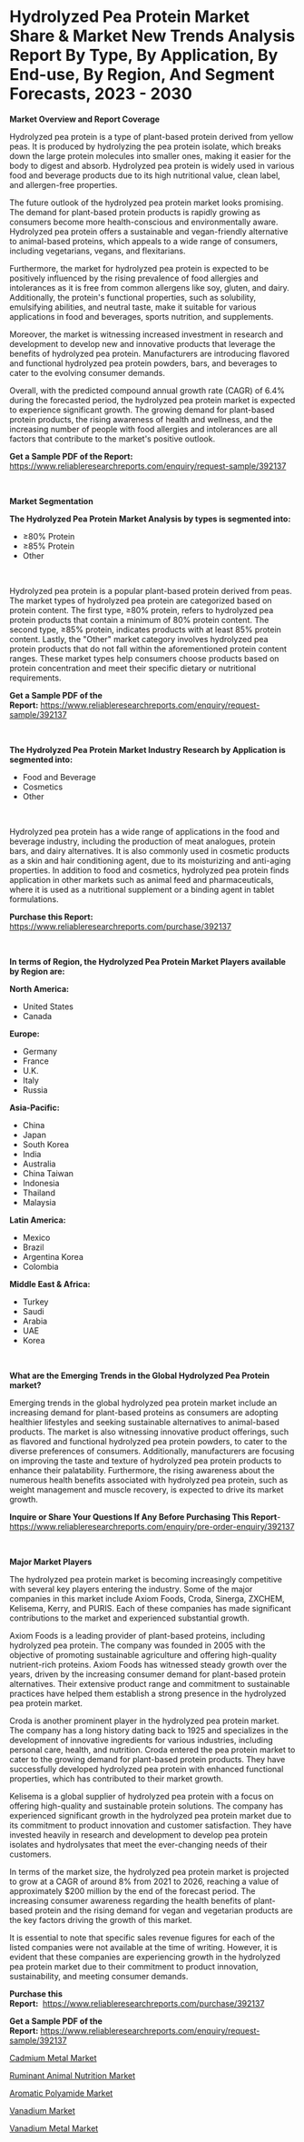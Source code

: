 <p><h1>Hydrolyzed Pea Protein Market Share & Market New Trends Analysis Report By Type, By Application, By End-use, By Region, And Segment Forecasts, 2023 - 2030</h1></p><p><strong>Market Overview and Report Coverage</strong></p>
<p><p>Hydrolyzed pea protein is a type of plant-based protein derived from yellow peas. It is produced by hydrolyzing the pea protein isolate, which breaks down the large protein molecules into smaller ones, making it easier for the body to digest and absorb. Hydrolyzed pea protein is widely used in various food and beverage products due to its high nutritional value, clean label, and allergen-free properties.</p><p>The future outlook of the hydrolyzed pea protein market looks promising. The demand for plant-based protein products is rapidly growing as consumers become more health-conscious and environmentally aware. Hydrolyzed pea protein offers a sustainable and vegan-friendly alternative to animal-based proteins, which appeals to a wide range of consumers, including vegetarians, vegans, and flexitarians.</p><p>Furthermore, the market for hydrolyzed pea protein is expected to be positively influenced by the rising prevalence of food allergies and intolerances as it is free from common allergens like soy, gluten, and dairy. Additionally, the protein's functional properties, such as solubility, emulsifying abilities, and neutral taste, make it suitable for various applications in food and beverages, sports nutrition, and supplements.</p><p>Moreover, the market is witnessing increased investment in research and development to develop new and innovative products that leverage the benefits of hydrolyzed pea protein. Manufacturers are introducing flavored and functional hydrolyzed pea protein powders, bars, and beverages to cater to the evolving consumer demands.</p><p>Overall, with the predicted compound annual growth rate (CAGR) of 6.4% during the forecasted period, the hydrolyzed pea protein market is expected to experience significant growth. The growing demand for plant-based protein products, the rising awareness of health and wellness, and the increasing number of people with food allergies and intolerances are all factors that contribute to the market's positive outlook.</p></p>
<p><strong>Get a Sample PDF of the Report:</strong> <a href="https://www.reliableresearchreports.com/enquiry/request-sample/392137">https://www.reliableresearchreports.com/enquiry/request-sample/392137</a></p>
<p>&nbsp;</p>
<p><strong>Market Segmentation</strong></p>
<p><strong>The Hydrolyzed Pea Protein Market Analysis by types is segmented into:</strong></p>
<p><ul><li>≥80% Protein</li><li>≥85% Protein</li><li>Other</li></ul></p>
<p>&nbsp;</p>
<p><p>Hydrolyzed pea protein is a popular plant-based protein derived from peas. The market types of hydrolyzed pea protein are categorized based on protein content. The first type, ≥80% protein, refers to hydrolyzed pea protein products that contain a minimum of 80% protein content. The second type, ≥85% protein, indicates products with at least 85% protein content. Lastly, the "Other" market category involves hydrolyzed pea protein products that do not fall within the aforementioned protein content ranges. These market types help consumers choose products based on protein concentration and meet their specific dietary or nutritional requirements.</p></p>
<p><strong>Get a Sample PDF of the Report:</strong>&nbsp;<a href="https://www.reliableresearchreports.com/enquiry/request-sample/392137">https://www.reliableresearchreports.com/enquiry/request-sample/392137</a></p>
<p>&nbsp;</p>
<p><strong>The Hydrolyzed Pea Protein Market Industry Research by Application is segmented into:</strong></p>
<p><ul><li>Food and Beverage</li><li>Cosmetics</li><li>Other</li></ul></p>
<p>&nbsp;</p>
<p><p>Hydrolyzed pea protein has a wide range of applications in the food and beverage industry, including the production of meat analogues, protein bars, and dairy alternatives. It is also commonly used in cosmetic products as a skin and hair conditioning agent, due to its moisturizing and anti-aging properties. In addition to food and cosmetics, hydrolyzed pea protein finds application in other markets such as animal feed and pharmaceuticals, where it is used as a nutritional supplement or a binding agent in tablet formulations.</p></p>
<p><strong>Purchase this Report:</strong>&nbsp; <a href="https://www.reliableresearchreports.com/purchase/392137">https://www.reliableresearchreports.com/purchase/392137</a></p>
<p>&nbsp;</p>
<p><strong>In terms of Region, the Hydrolyzed Pea Protein Market Players available by Region are:</strong></p>
<p>
    <p> <strong> North America: </strong>
        <ul>
            <li>United States</li>
            <li>Canada</li>
        </ul>
        </p> 
    <p> <strong> Europe: </strong>
        <ul>
            <li>Germany</li>
            <li>France</li>
            <li>U.K.</li>
            <li>Italy</li>
            <li>Russia</li>
        </ul>
        </p> 
    <p> <strong> Asia-Pacific: </strong>
        <ul>
            <li>China</li>
            <li>Japan</li>
            <li>South Korea</li>
            <li>India</li>
            <li>Australia</li>
            <li>China Taiwan</li>
            <li>Indonesia</li>
            <li>Thailand</li>
            <li>Malaysia</li>
        </ul>
        </p> 
    <p> <strong> Latin America: </strong>
        <ul>
            <li>Mexico</li>
            <li>Brazil</li>
            <li>Argentina Korea</li>
            <li>Colombia</li>
        </ul>
        </p> 
    <p> <strong> Middle East & Africa: </strong>
        <ul>
            <li>Turkey</li>
            <li>Saudi</li>
            <li>Arabia</li>
            <li>UAE</li>
            <li>Korea</li>
        </ul>
    </p>
    </p>
<p>&nbsp;</p>
<p><strong>What are the Emerging Trends in the Global Hydrolyzed Pea Protein market?</strong></p>
<p><p>Emerging trends in the global hydrolyzed pea protein market include an increasing demand for plant-based proteins as consumers are adopting healthier lifestyles and seeking sustainable alternatives to animal-based products. The market is also witnessing innovative product offerings, such as flavored and functional hydrolyzed pea protein powders, to cater to the diverse preferences of consumers. Additionally, manufacturers are focusing on improving the taste and texture of hydrolyzed pea protein products to enhance their palatability. Furthermore, the rising awareness about the numerous health benefits associated with hydrolyzed pea protein, such as weight management and muscle recovery, is expected to drive its market growth.</p></p>
<p><strong>Inquire or Share Your Questions If Any Before Purchasing This Report</strong>- <a href="https://www.reliableresearchreports.com/enquiry/pre-order-enquiry/392137">https://www.reliableresearchreports.com/enquiry/pre-order-enquiry/392137</a></p>
<p>&nbsp;</p>
<p><strong>Major Market Players</strong></p>
<p><p>The hydrolyzed pea protein market is becoming increasingly competitive with several key players entering the industry. Some of the major companies in this market include Axiom Foods, Croda, Sinerga, ZXCHEM, Kelisema, Kerry, and PURIS. Each of these companies has made significant contributions to the market and experienced substantial growth.</p><p>Axiom Foods is a leading provider of plant-based proteins, including hydrolyzed pea protein. The company was founded in 2005 with the objective of promoting sustainable agriculture and offering high-quality nutrient-rich proteins. Axiom Foods has witnessed steady growth over the years, driven by the increasing consumer demand for plant-based protein alternatives. Their extensive product range and commitment to sustainable practices have helped them establish a strong presence in the hydrolyzed pea protein market.</p><p>Croda is another prominent player in the hydrolyzed pea protein market. The company has a long history dating back to 1925 and specializes in the development of innovative ingredients for various industries, including personal care, health, and nutrition. Croda entered the pea protein market to cater to the growing demand for plant-based protein products. They have successfully developed hydrolyzed pea protein with enhanced functional properties, which has contributed to their market growth.</p><p>Kelisema is a global supplier of hydrolyzed pea protein with a focus on offering high-quality and sustainable protein solutions. The company has experienced significant growth in the hydrolyzed pea protein market due to its commitment to product innovation and customer satisfaction. They have invested heavily in research and development to develop pea protein isolates and hydrolysates that meet the ever-changing needs of their customers.</p><p>In terms of the market size, the hydrolyzed pea protein market is projected to grow at a CAGR of around 8% from 2021 to 2026, reaching a value of approximately $200 million by the end of the forecast period. The increasing consumer awareness regarding the health benefits of plant-based protein and the rising demand for vegan and vegetarian products are the key factors driving the growth of this market.</p><p>It is essential to note that specific sales revenue figures for each of the listed companies were not available at the time of writing. However, it is evident that these companies are experiencing growth in the hydrolyzed pea protein market due to their commitment to product innovation, sustainability, and meeting consumer demands.</p></p>
<p><strong>Purchase this Report:</strong>&nbsp;&nbsp;<a href="https://www.reliableresearchreports.com/purchase/392137">https://www.reliableresearchreports.com/purchase/392137</a></p>
<p></p>
<p><strong>Get a Sample PDF of the Report:</strong>&nbsp;<a href="https://www.reliableresearchreports.com/enquiry/request-sample/392137">https://www.reliableresearchreports.com/enquiry/request-sample/392137</a></p>
<p><p><a href="https://medium.com/@paulmcglynn6456/cadmium-metal-market-analysis-and-sze-forecasted-for-period-from-2023-to-2030-cf0f15113022">Cadmium Metal Market</a></p><p><a href="https://medium.com/@noelkunzei1/analyzing-ruminant-animal-nutrition-market-global-industry-perspective-and-forecast-2023-to-2030-8e0d15e96491">Ruminant Animal Nutrition Market</a></p><p><a href="https://medium.com/@reganklocko456458/analyzing-aromatic-polyamide-market-global-industry-perspective-and-forecast-2023-to-2030-16df5f13587b">Aromatic Polyamide Market</a></p><p><a href="https://medium.com/@lorenzmayer1995/vanadium-market-trends-and-market-analysis-forecasted-for-period-2023-2030-73bdbb4cc0a5">Vanadium Market</a></p><p><a href="https://medium.com/@merrittrice2023/vanadium-metal-market-furnishes-information-on-market-share-market-trends-and-market-growth-5907e6bccf46">Vanadium Metal Market</a></p></p>